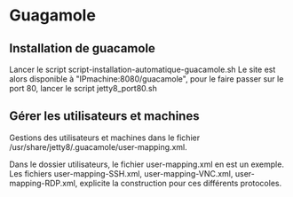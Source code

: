 # Guagamole
## Installation de guacamole
Lancer le script script-installation-automatique-guacamole.sh
Le site est alors disponible à "IPmachine:8080/guacamole", pour le faire passer sur le port 80, lancer le script jetty8_port80.sh

## Gérer les utilisateurs et machines
Gestions des utilisateurs et machines dans le fichier  /usr/share/jetty8/.guacamole/user-mapping.xml.

Dans le dossier utilisateurs, le fichier user-mapping.xml en est un exemple. Les fichiers user-mapping-SSH.xml, user-mapping-VNC.xml, user-mapping-RDP.xml, explicite la construction pour ces différents protocoles.
